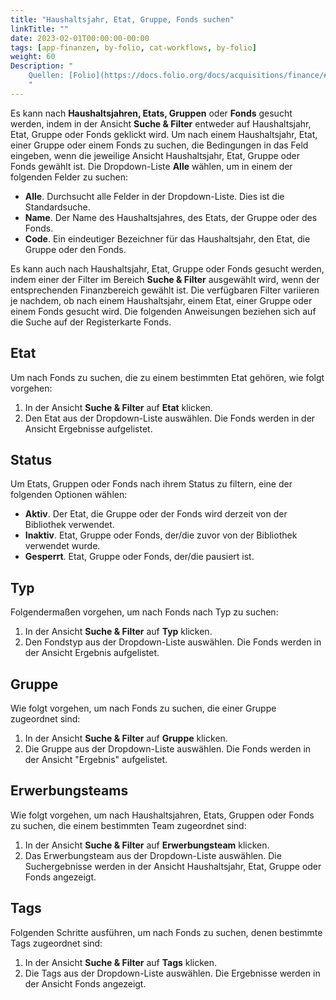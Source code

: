 ```yaml
---
title: "Haushaltsjahr, Etat, Gruppe, Fonds suchen"
linkTitle: ""
date: 2023-02-01T00:00:00-00:00
tags: [app-finanzen, by-folio, cat-workflows, by-folio]
weight: 60
Description: "
    Quellen: [Folio](https://docs.folio.org/docs/acquisitions/finance/#searching-for-a-fiscal-year-ledger-group-or-fund) <!-- & [GBV](https://info.gebev.de/display/FOLIOGBVEXTERN/Folio:+Haushaltsjahr,+Etat,+Gruppe,+Fonds+suchen) -->
    "
---
```


Es kann nach **Haushaltsjahren, Etats, Gruppen** oder **Fonds** gesucht werden, indem in der Ansicht **Suche & Filter** entweder auf Haushaltsjahr, Etat, Gruppe oder Fonds geklickt wird. Um nach einem Haushaltsjahr, Etat, einer Gruppe oder einem Fonds zu suchen, die Bedingungen in das Feld eingeben, wenn die jeweilige Ansicht Haushaltsjahr, Etat, Gruppe oder Fonds gewählt ist. Die Dropdown-Liste **Alle** wählen, um in einem der folgenden Felder zu suchen:

* **Alle**. Durchsucht alle Felder in der Dropdown-Liste. Dies ist die Standardsuche.
* **Name**. Der Name des Haushaltsjahres, des Etats, der Gruppe oder des Fonds.
* **Code**. Ein eindeutiger Bezeichner für das Haushaltsjahr, den Etat, die Gruppe oder den Fonds.

Es kann auch nach Haushaltsjahr, Etat, Gruppe oder Fonds gesucht werden, indem einer der Filter im Bereich **Suche & Filter** ausgewählt wird, wenn der entsprechenden Finanzbereich gewählt ist. Die verfügbaren Filter variieren je nachdem, ob nach einem Haushaltsjahr, einem Etat, einer Gruppe oder einem Fonds gesucht wird. Die folgenden Anweisungen beziehen sich auf die Suche auf der Registerkarte Fonds.

## Etat

Um nach Fonds zu suchen, die zu einem bestimmten Etat gehören, wie folgt vorgehen:

1.  In der Ansicht **Suche & Filter** auf **Etat** klicken.
2.  Den Etat aus der Dropdown-Liste auswählen. Die Fonds werden in der Ansicht Ergebnisse aufgelistet.

## Status

Um Etats, Gruppen oder Fonds nach ihrem Status zu filtern, eine der folgenden Optionen wählen:

* **Aktiv**. Der Etat, die Gruppe oder der Fonds wird derzeit von der Bibliothek verwendet.
* **Inaktiv**. Etat, Gruppe oder Fonds, der/die zuvor von der Bibliothek verwendet wurde.
* **Gesperrt**. Etat, Gruppe oder Fonds, der/die pausiert ist.

## Typ

Folgendermaßen vorgehen, um nach Fonds nach Typ zu suchen:

1.  In der Ansicht **Suche & Filter** auf **Typ** klicken.
2.  Den Fondstyp aus der Dropdown-Liste auswählen. Die Fonds werden in der Ansicht Ergebnis aufgelistet.

## Gruppe

Wie folgt vorgehen, um nach Fonds zu suchen, die einer Gruppe zugeordnet sind:

1.  In der Ansicht **Suche & Filter** auf **Gruppe** klicken.
2.  Die Gruppe aus der Dropdown-Liste auswählen. Die Fonds werden in der Ansicht "Ergebnis" aufgelistet.

## Erwerbungsteams

Wie folgt vorgehen, um nach Haushaltsjahren, Etats, Gruppen oder Fonds zu suchen, die einem bestimmten Team zugeordnet sind:

1.  In der Ansicht **Suche & Filter** auf **Erwerbungsteam** klicken.
2.  Das Erwerbungsteam aus der Dropdown-Liste auswählen. Die Suchergebnisse werden in der Ansicht Haushaltsjahr, Etat, Gruppe oder Fonds angezeigt.

## Tags

Folgenden Schritte ausführen, um nach Fonds zu suchen, denen bestimmte Tags zugeordnet sind:

1.  In der Ansicht **Suche & Filter** auf **Tags** klicken.
2.  Die Tags aus der Dropdown-Liste auswählen. Die Ergebnisse werden in der Ansicht Fonds angezeigt.

